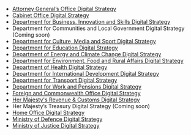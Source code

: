 - [Attorney General’s Office Digital Strategy](https://www.gov.uk/government/publications/law-officers-departments-digital-strategy)
- [Cabinet Office Digital Strategy](http://www.cabinetoffice.gov.uk/resource-library/cabinet-office-digital-strategy)
- [Department for Business, Innovation and Skills Digital Strategy](http://discuss.bis.gov.uk/digitalstrategy)
- Department for Communities and Local Government Digital Strategy (Coming soon)
- [Department for Culture, Media and Sport Digital Strategy](http://www.dcms.gov.uk/publications/9586.aspx)
- [Department for Education Digital Strategy](http://www.education.gov.uk/digitalstrategy)
- [Department of Energy and Climate Change Digital Strategy](http://www.decc.gov.uk/en/content/cms/about/our_goals/our_goals.aspx#dds)
- [Department for Environment, Food and Rural Affairs Digital Strategy](http://www.defra.gov.uk/publications/2012/12/20/pb13863-digital-strategy-2012/)
- [Department of Health Digital Strategy](http://digitalhealth.dh.gov.uk/digital-strategy)
- [Department for International Development Digital Strategy](http://www.dfid.gov.uk/about-us/How-we-measure-progress/dfid-digital-strategy/)
- [Department for Transport Digital Strategy](https://www.gov.uk/government/publications/department-for-transport-digital-strategy)
- [Department for Work and Pensions Digital Strategy](http://www.dwp.gov.uk/publications/corporate-publications/digital-strategy.shtml)
- [Foreign and Commonwealth Office Digital Strategy](https://www.gov.uk/government/publications/the-fco-digital-strategy)
- [Her Majesty's Revenue & Customs Digital Strategy](http://www.hmrc.gov.uk/about/2012-digital-strategy.pdf)
- Her Majesty’s Treasury Digital Strategy (Coming soon)
- [Home Office Digital Strategy](http://www.homeoffice.gov.uk/publications/about-us/corporate-publications/ho-digital-strategy/)
- [Ministry of Defence Digital Strategy](https://www.gov.uk/government/publications/digital-in-defence)
- [Ministry of Justice Digital Strategy](http://open.justice.gov.uk/digital-strategy/)

